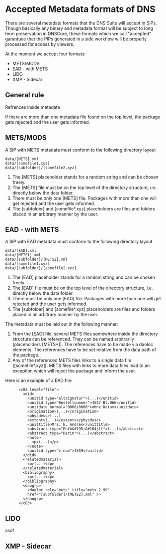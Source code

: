 # Accepted Metadata formats of DNS

There are several metadata formats that the DNS Suite will accept in SIPs.
Though basically any binary and metadata format will be subject to long term preservation in DNSCore,
these formats which we call "accepted" garantuee that the PIPs generated in a side workflow will
be properly processed for access by viewers. 

At the moment we accept four formats:

* METS/MODS
* EAD - with METS
* LIDO
* XMP - Sidecar

## General rule

Refrences inside metadata

If there are more than one metadata file found on the top level, the package gets rejected and the user gets informed.

## METS/MODS

A SIP with METS metadata must conform to the following directory layout

    data/[METS].xml
    data/[somefile1.xyz]
    data/[subfolder]/[somefile2.xyz]
    
1. The [METS] placeholder stands for a random string and can be chosen freely.
2. The [METS] file must be on the top level of the directory structure, i.e. directly below the data folder.
3. There must be only one [METS] file. Packages with more than one will get rejected and the user gets informed.    
4. The [subfolder] and [somefile*.xyz] placeholders are files and folders placed in an arbitrary manner by the user.

## EAD - with METS

A SIP with EAD metadata must conform to the following directory layout

    data/[EAD].xml
    data/[METS1].xml
    data/[subfolder]/[METS2].xml
    data/[somefile1.xyz]
    data/[subfolder]/[somefile2.xyz]

1. The [EAD] placeholder stands for a random string and can be chosen freely.
1. The [EAD] file must be on the top level of the directory structure, i.e. directly below the data folder.
1. There must be only one [EAD] file. Packages with more than one will get rejected and the user gets informed.
1. The [subfolder] and [somefile*.xyz] placeholders are files and folders placed in an arbitrary manner by the user.

The metadata must be laid out in the following manner:

1. From the [EAD] file, several METS files somewhere inside the directory structure can be referenced. They can be named arbitrarily (placeholders [METS*]). The references have to be made via daoloc elements. The references have to be set relative from the data path of the package.
1. Any of the referenced METS files links to a single data file ([somefile*.xyz]). METS files with links to more data files lead to an exception which will reject the package and inform the user.



Here is an example of a EAD file:

          <c03 level="file">
            <did>
              <unitid type="altsignatur">(...)</unitid>
              <unitid type="Bestellnummer">4547 Bl.066</unitid>
              <unitdate normal="0000/0000">ohne Datum</unitdate>
              <origination>(...)</origination>
              <physdesc>(...)
              <extent>(...)</extent></physdesc>
              <unittitle>Mrs. N. Andres</unittitle>
              <abstract type="Enth&#195;&#164;lt">(...)</abstract>
              <abstract type="Darin">(...)</abstract>
              <note>
                <p>(...)</p>
              </note>
              <unitid type="v.num">4559</unitid>
            </did>
            <relatedmaterial>
              <p>(...)</p>
            </relatedmaterial>
            <bibliography>
              <p>(...)</p>
            </bibliography>
            <daogrp>
              <daoloc role="mets" title="mets_2_99"
              href="[subfolder]/[METS2].xml" />
            </daogrp>
          </c03>



## LIDO

asdf

## XMP - Sidecar

